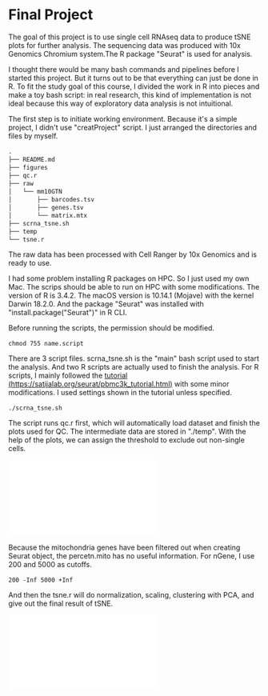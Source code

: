 # Final Project
The goal of this project is to use single cell RNAseq data to produce tSNE plots for further analysis. The sequencing data was produced with 10x Genomics Chromium system.The R package "Seurat" is used for analysis.

I thought there would be many bash commands and pipelines before I started this project. But it turns out to be that everything can just be done in R. To fit the study goal of this course, I divided the work in R into pieces and make a toy bash script: in real research, this kind of implementation is not ideal because this way of exploratory data analysis is not intuitional.

The first step is to initiate working environment. Because it's a simple project, I didn't use "creatProject" script. I just arranged the directories and files by myself.

```
.
├── README.md
├── figures
├── qc.r
├── raw
│   └── mm10GTN
│       ├── barcodes.tsv
│       ├── genes.tsv
│       └── matrix.mtx
├── scrna_tsne.sh
├── temp
└── tsne.r
```

The raw data has been processed with Cell Ranger by 10x Genomics and is ready to use.

I had some problem installing R packages on HPC. So I just used my own Mac. The scrips should be able to run on HPC with some modifications. The version of R is 3.4.2. The macOS version is 10.14.1 (Mojave) with the kernel Darwin 18.2.0. And the package "Seurat" was installed with "install.package("Seurat")" in R CLI.

Before running the scripts, the permission should be modified.

```
chmod 755 name.script
```

There are 3 script files. scrna_tsne.sh is the "main" bash script used to start the analysis. And two R scripts are actually used to finish the analysis. For R scripts, I mainly followed the [tutorial (https://satijalab.org/seurat/pbmc3k_tutorial.html)](https://satijalab.org/seurat/pbmc3k_tutorial.html) with some minor modifications. I used settings shown in the tutorial unless specified.

```
./scrna_tsne.sh
```

The script runs qc.r first, which will automatically load dataset and finish the plots used for QC. The intermediate data are stored in "./temp". With the help of the plots, we can assign the threshold to exclude out non-single cells.

![](figures/qc.pdf)

Because the mitochondria genes have been filtered out when creating Seurat object, the percetn.mito has no useful information. For nGene, I use 200 and 5000 as cutoffs.

```
200 -Inf 5000 +Inf
```

And then the tsne.r will do normalization, scaling, clustering with PCA, and give out the final result of tSNE.

![](figures/tsne.pdf)